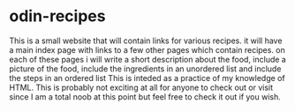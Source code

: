 # odin-recipes

This is a small website that will contain links for various recipes. it will have a main index page with links to a few other pages which contain recipes. on each of these pages i will write a short description about the food, include a picture of the food, include the ingredients in an unordered list and include the steps in an ordered list This is inteded as a practice of my knowledge of HTML. This is probably not exciting at all for anyone to check out or visit since I am a total noob at this point but feel free to check it out if you wish.
